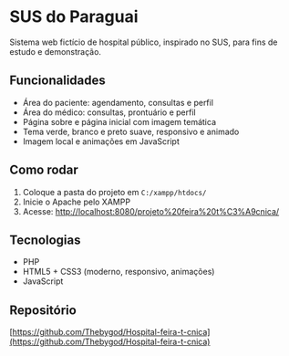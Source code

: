 # SUS do Paraguai

Sistema web fictício de hospital público, inspirado no SUS, para fins de estudo e demonstração.

## Funcionalidades
- Área do paciente: agendamento, consultas e perfil
- Área do médico: consultas, prontuário e perfil
- Página sobre e página inicial com imagem temática
- Tema verde, branco e preto suave, responsivo e animado
- Imagem local e animações em JavaScript

## Como rodar
1. Coloque a pasta do projeto em `C:/xampp/htdocs/`
2. Inicie o Apache pelo XAMPP
3. Acesse: [http://localhost:8080/projeto%20feira%20t%C3%A9cnica/](http://localhost:8080/projeto%20feira%20t%C3%A9cnica/)

## Tecnologias
- PHP
- HTML5 + CSS3 (moderno, responsivo, animações)
- JavaScript

## Repositório
[https://github.com/Thebygod/Hospital-feira-t-cnica](https://github.com/Thebygod/Hospital-feira-t-cnica)
